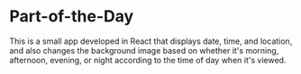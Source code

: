 # Part-of-the-Day
This is a small app developed in React that displays date, time, and location, and also changes the background image based on whether it's morning, afternoon, evening, or night according to the time of day when it's viewed.
